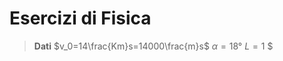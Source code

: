 # Esercizi di Fisica
> **Dati**
> $v_0=14\frac{Km}s=14000\frac{m}s$
> $\alpha=18°$
> $L=1$
> $
<!--stackedit_data:
eyJoaXN0b3J5IjpbLTE3NTQ5OTE3MDldfQ==
-->